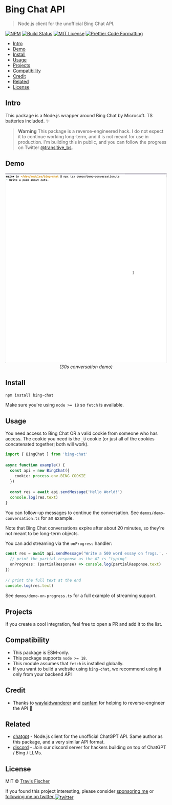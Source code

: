 # Bing Chat API <!-- omit in toc -->

> Node.js client for the unofficial Bing Chat API.

[![NPM](https://img.shields.io/npm/v/bing-chat.svg)](https://www.npmjs.com/package/bing-chat) [![Build Status](https://github.com/transitive-bullshit/bing-chat/actions/workflows/test.yml/badge.svg)](https://github.com/transitive-bullshit/bing-chat/actions/workflows/test.yml) [![MIT License](https://img.shields.io/badge/license-MIT-blue)](https://github.com/transitive-bullshit/bing-chat/blob/main/license) [![Prettier Code Formatting](https://img.shields.io/badge/code_style-prettier-brightgreen.svg)](https://prettier.io)

- [Intro](#intro)
- [Demo](#demo)
- [Install](#install)
- [Usage](#usage)
- [Projects](#projects)
- [Compatibility](#compatibility)
- [Credit](#credit)
- [Related](#related)
- [License](#license)

## Intro

This package is a Node.js wrapper around Bing Chat by Microsoft. TS batteries included. ✨

> **Warning**
> This package is a reverse-engineered hack. I do not expect it to continue working long-term, and it is not meant for use in production. I'm building this in public, and you can follow the progress on Twitter [@transitive_bs](https://twitter.com/transitive_bs).

## Demo

<p align="center">
  <img alt="Example conversation" src="/media/demo.gif">
  <i>(30s conversation demo)</i>
</p>

## Install

```bash
npm install bing-chat
```

Make sure you're using `node >= 18` so `fetch` is available.

## Usage

You need access to Bing Chat OR a valid cookie from someone who has access. The cookie you need is the `_U` cookie (or just all of the cookies concatenated together; both will work).

```ts
import { BingChat } from 'bing-chat'

async function example() {
  const api = new BingChat({
    cookie: process.env.BING_COOKIE
  })

  const res = await api.sendMessage('Hello World!')
  console.log(res.text)
}
```

You can follow-up messages to continue the conversation. See `demos/demo-conversation.ts` for an example.

Note that Bing Chat conversations expire after about 20 minutes, so they're not meant to be long-term objects.

You can add streaming via the `onProgress` handler:

```ts
const res = await api.sendMessage('Write a 500 word essay on frogs.', {
  // print the partial response as the AI is "typing"
  onProgress: (partialResponse) => console.log(partialResponse.text)
})

// print the full text at the end
console.log(res.text)
```

See `demos/demo-on-progress.ts` for a full example of streaming support.

## Projects

If you create a cool integration, feel free to open a PR and add it to the list.

## Compatibility

- This package is ESM-only.
- This package supports `node >= 18`.
- This module assumes that `fetch` is installed globally.
- If you want to build a website using `bing-chat`, we recommend using it only from your backend API

## Credit

- Thanks to [waylaidwanderer](https://github.com/waylaidwanderer) and [canfam](https://github.com/canfam) for helping to reverse-engineer the API 💪

## Related

- [chatgpt](https://github.com/transitive-bullshit/chatgpt-api) - Node.js client for the unofficial ChatGPT API. Same author as this package, and a very similar API format.
- [discord](https://discord.gg/v9gERj825w) - Join our discord server for hackers building on top of ChatGPT / Bing / LLMs.

## License

MIT © [Travis Fischer](https://transitivebullsh.it)

If you found this project interesting, please consider [sponsoring me](https://github.com/sponsors/transitive-bullshit) or <a href="https://twitter.com/transitive_bs">following me on twitter <img src="https://storage.googleapis.com/saasify-assets/twitter-logo.svg" alt="twitter" height="24px" align="center"></a>
